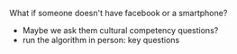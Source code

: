 What if someone doesn't have facebook or a smartphone?

  - Maybe we ask them cultural competency questions?
  - run the algorithm in person: key questions
